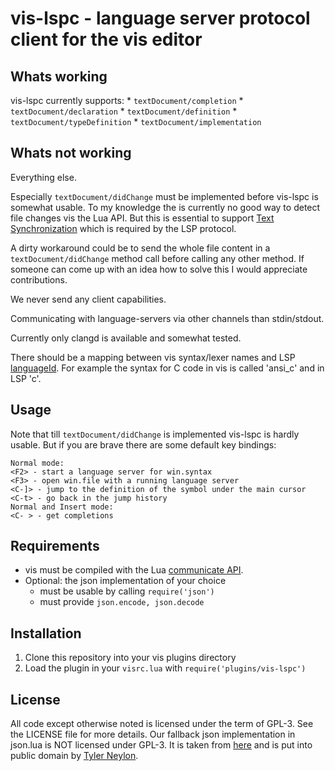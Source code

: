 # vis-lspc - language server protocol client for the vis editor

## Whats working

vis-lspc currently supports:
	* `textDocument/completion`
	* `textDocument/declaration`
	* `textDocument/definition`
	* `textDocument/typeDefinition`
	* `textDocument/implementation`

## Whats not working

Everything else.

Especially `textDocument/didChange` must be implemented before vis-lspc is somewhat usable.
To my knowledge the is currently no good way to detect file changes vis the Lua API.
But this is essential to support [Text Synchronization](https://microsoft.github.io/language-server-protocol/specifications/specification-current/#textSynchronization) which is required by the
LSP protocol.

A dirty workaround could be to send the whole file content in a `textDocument/didChange`
method call before calling any other method.
If someone can come up with an idea how to solve this I would appreciate contributions.

We never send any client capabilities.

Communicating with language-servers via other channels than stdin/stdout.

Currently only clangd is available and somewhat tested.

There should be a mapping between vis syntax/lexer names and LSP [languageId](https://microsoft.github.io/language-server-protocol/specifications/specification-current/#textDocumentItem).
For example the syntax for C code in vis is called 'ansi_c' and in LSP 'c'.

## Usage

Note that till `textDocument/didChange` is implemented vis-lspc is hardly usable.
But if you are brave there are some default key bindings:

	Normal mode:
	<F2> - start a language server for win.syntax
	<F3> - open win.file with a running language server
	<C-]> - jump to the definition of the symbol under the main cursor
	<C-t> - go back in the jump history
	Normal and Insert mode:
	<C- > - get completions

## Requirements

* vis must be compiled with the Lua [communicate API](https://github.com/martanne/vis/pull/675).
* Optional: the json implementation of your choice
	* must be usable by calling `require('json')`
	* must provide `json.encode, json.decode`

## Installation

1. Clone this repository into your vis plugins directory
2. Load the plugin in your `visrc.lua` with `require('plugins/vis-lspc')`

## License

All code except otherwise noted is licensed under the term of GPL-3.
See the LICENSE file for more details.
Our fallback json implementation in json.lua is NOT licensed under GPL-3.
It is taken from [here](https://gist.github.com/tylerneylon/59f4bcf316be525b30ab)
and is put into public domain by [Tyler Neylon](https://github.com/tylerneylon).
